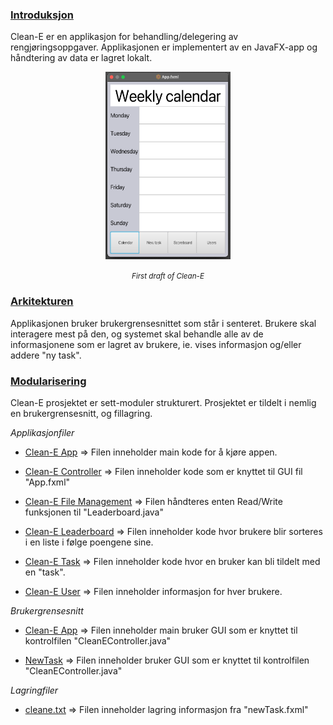 
<u><h3>**Introduksjon**</h3></u>

Clean-E er en applikasjon for behandling/delegering av rengjøringsoppgaver. Applikasjonen er implementert av en JavaFX-app og håndtering av data er lagret lokalt. 

<p style="text-align:center;"><img src="prosjekt-images/clean-E(first_draft).png"  width="200" height="300" ></p>

<p style="text-align:center;">
<small><em >First draft of Clean-E</em></small></p>



<u><h3>**Arkitekturen**</h3></u>

Applikasjonen bruker brukergrensesnittet som står i senteret. Brukere skal interagere mest på den, og systemet skal behandle alle av de informasjonene som er lagret av brukere, ie. vises informasjon og/eller addere "ny task".

<u><h3>**Modularisering**</h3></u>

Clean-E prosjektet er sett-moduler strukturert. Prosjektet er tildelt i nemlig en brukergrensesnitt, og fillagring.

_Applikasjonfiler_

- [Clean-E App](gr2244/src/main/java/cleane/CleanEApp.java) => Filen inneholder main kode for å kjøre appen.

- [Clean-E Controller](gr2244/src/main/java/cleane/CleanEController.java) => Filen inneholder kode som er knyttet til GUI fil "App.fxml"

- [Clean-E File Management](gr2244/src/main/java/cleane/FileManagement.java) => Filen håndteres enten Read/Write funksjonen til "Leaderboard.java"

- [Clean-E Leaderboard](gr2244/src/main/java/cleane/Leaderboard.java) => Filen inneholder kode hvor brukere blir sorteres i en liste i følge poengene sine.

- [Clean-E Task](gr2244/src/main/java/cleane/Task.java) => Filen inneholder kode hvor en bruker kan bli tildelt med en "task".

- [Clean-E User](gr2244/src/main/java/cleane/User.java) => Filen inneholder informasjon for hver brukere.

_Brukergrensesnitt_

- [Clean-E App](gr2244/src/main/java/resources/App.fxml) => Filen inneholder main bruker GUI som er knyttet til kontrolfilen "CleanEController.java"

- [NewTask](gr2244/src/main/java/resources/newTask.fxml) => Filen inneholder bruker GUI som er knyttet til kontrolfilen "CleanEController.java"

_Lagringfiler_

- [cleane.txt](gr2244/savestates/cleane.txt) => Filen inneholder lagring informasjon fra "newTask.fxml"






